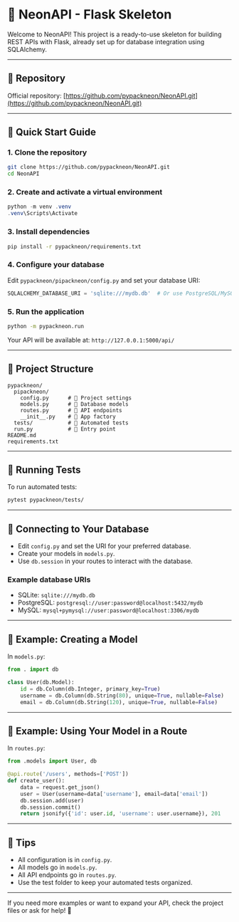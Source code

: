 # 🐍 NeonAPI - Flask Skeleton

Welcome to NeonAPI! This project is a ready-to-use skeleton for building REST APIs with Flask, already set up for database integration using SQLAlchemy.

---

## 🐍 Repository
Official repository: [https://github.com/pypackneon/NeonAPI.git](https://github.com/pypackneon/NeonAPI.git)

---

## 🐍 Quick Start Guide

### 1. Clone the repository
```sh
git clone https://github.com/pypackneon/NeonAPI.git
cd NeonAPI
```

### 2. Create and activate a virtual environment
```powershell
python -m venv .venv
.venv\Scripts\Activate
```

### 3. Install dependencies
```sh
pip install -r pypackneon/requirements.txt
```

### 4. Configure your database
Edit `pypackneon/pipackneon/config.py` and set your database URI:
```python
SQLALCHEMY_DATABASE_URI = 'sqlite:///mydb.db'  # Or use PostgreSQL/MySQL
```

### 5. Run the application
```sh
python -m pypackneon.run
```
Your API will be available at: `http://127.0.0.1:5000/api/`

---

## 🐍 Project Structure
```
pypackneon/
  pipackneon/
    config.py      # 🐍 Project settings
    models.py      # 🐍 Database models
    routes.py      # 🐍 API endpoints
    __init__.py    # 🐍 App factory
  tests/           # 🐍 Automated tests
  run.py           # 🐍 Entry point
README.md
requirements.txt
```

---

## 🐍 Running Tests
To run automated tests:
```sh
pytest pypackneon/tests/
```

---

## 🐍 Connecting to Your Database
- Edit `config.py` and set the URI for your preferred database.
- Create your models in `models.py`.
- Use `db.session` in your routes to interact with the database.

### Example database URIs
- SQLite: `sqlite:///mydb.db`
- PostgreSQL: `postgresql://user:password@localhost:5432/mydb`
- MySQL: `mysql+pymysql://user:password@localhost:3306/mydb`

---

## 🐍 Example: Creating a Model
In `models.py`:
```python
from . import db

class User(db.Model):
    id = db.Column(db.Integer, primary_key=True)
    username = db.Column(db.String(80), unique=True, nullable=False)
    email = db.Column(db.String(120), unique=True, nullable=False)
```

---

## 🐍 Example: Using Your Model in a Route
In `routes.py`:
```python
from .models import User, db

@api.route('/users', methods=['POST'])
def create_user():
    data = request.get_json()
    user = User(username=data['username'], email=data['email'])
    db.session.add(user)
    db.session.commit()
    return jsonify({'id': user.id, 'username': user.username}), 201
```

---

## 🐍 Tips
- All configuration is in `config.py`.
- All models go in `models.py`.
- All API endpoints go in `routes.py`.
- Use the test folder to keep your automated tests organized.

---

If you need more examples or want to expand your API, check the project files or ask for help! 🐍
